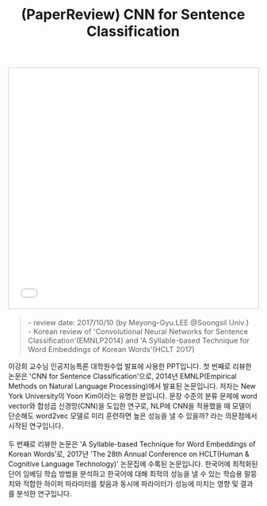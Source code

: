 ﻿---
layout: post
title: (PaperReview) CNN for Sentence Classification
tags: [DL, NLP]
categories: [MLDLStudy, PaperReview]
comments: true
sitemap: true
image: /assets/img/devlog/MLDLStudy/PaperReview/cnn-for-sentence-classification/papers-reviewcnn-for-sentence-classification-1-638.jpg
accent_image: 
  background: url('/assets/img/sidebar-bg.gif') center/cover
  overlay: false
accent_color: '#ccc'
theme_color: '#ccc'
description: >
  642개의 정점을 가진 Geodesic Grid의 각 vertex로부터 깊이 이미지 및 Object Transformation 정보를 얻고, Random Forest Regressor로 학습해 다음 프레임의 Object Transformation을 예측하는 연구입니다. 해당 논문을 리뷰하고 구현하며 얻은 경험을 공유합니다. 
related_posts:
    - /devlog/_posts/Event&Seminar/2019-02-23-NAVERVisionAIHack.md
---
<center>
<iframe src="//www.slideshare.net/slideshow/embed_code/key/cCBLyyZrRbdEZD" width="595" height="485" frameborder="0" marginwidth="0" marginheight="0" scrolling="no" style="border:1px solid #CCC; border-width:1px; margin-bottom:5px; max-width: 100%;" allowfullscreen> </iframe> </center>
<Blockquote><span style="font-size:11pt">- review date: 2017/10/10 (by Meyong-Gyu.LEE @Soongsil Univ.)<br>- Korean review of 'Convolutional Neural Networks for Sentence Classification'(EMNLP2014) and 'A Syllable-based Technique for Word Embeddings of Korean Words'(HCLT 2017)</span></Blockquote>

이강희 교수님 인공지능특론 대학원수업 발표에 사용한 PPT입니다. 첫 번째로 리뷰한 논문은 'CNN for Sentence Classification'으로, 2014년 EMNLP(Empirical Methods on Natural Language Processing)에서 발표된 논문입니다. 저자는 New York University의 Yoon Kim이라는 유명한 분입니다. 문장 수준의 분류 문제에 word vector와 합성곱 신경망(CNN)을 도입한 연구로, NLP에 CNN을 적용했을 때 모델이 단순해도 word2vec 모델로 미리 훈련하면 높은 성능을 낼 수 있을까? 라는 의문점에서 시작된 연구입니다.<br><br>
두 번째로 리뷰한 논문은 'A Syllable-based Technique for Word Embeddings of Korean Words'로, 2017년 'The 28th Annual Conference on HCLT(Human & Cognitive Language Technology)' 논문집에 수록된 논문입니다. 한국어에 최적화된 단어 임베딩 학습 방법을 분석하고 한국어에 대해 최적의 성능을 낼 수 있는 학습용 말뭉치와 적합한 하이퍼 파라미터를 찾음과 동시에 파라미터가 성능에 미치는 영향 및 결과를 분석한 연구입니다.<br>
